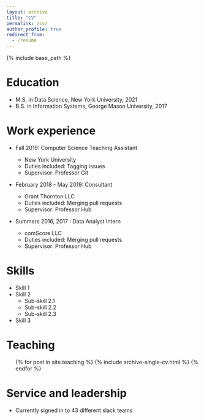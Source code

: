 ```yaml
---
layout: archive
title: "CV"
permalink: /cv/
author_profile: true
redirect_from:
  - /resume
---
```


{% include base_path %}

Education
======
* M.S. in Data Science, New York University, 2021
* B.S. in Information Systems, George Mason University, 2017



Work experience
======
* Fall 2019: Computer Science Teaching Assistant
  * New York University
  * Duties included: Tagging issues
  * Supervisor: Professor Git

* February 2018 - May 2019: Consultant
  * Grant Thornton LLC
  * Duties included: Merging pull requests
  * Supervisor: Professor Hub

* Summers 2016, 2017 : Data Analyst Intern
    * comScore LLC
    * Duties included: Merging pull requests
    * Supervisor: Professor Hub

Skills
======
* Skill 1
* Skill 2
  * Sub-skill 2.1
  * Sub-skill 2.2
  * Sub-skill 2.3
* Skill 3

<!---
Publications
======
  <ul>{% for post in site.publications %}
    {% include archive-single-cv.html %}
  {% endfor %}</ul>

Talks
======
  <ul>{% for post in site.talks %}
    {% include archive-single-talk-cv.html %}
  {% endfor %}</ul>
-->  
Teaching
======
  <ul>{% for post in site.teaching %}
    {% include archive-single-cv.html %}
  {% endfor %}</ul>

Service and leadership
======
* Currently signed in to 43 different slack teams
